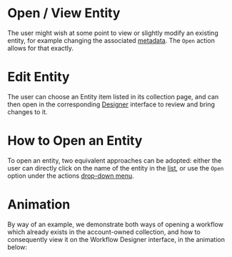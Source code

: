 # Open / View Entity

The user might wish at some point to view or slightly modify an existing entity, for example changing the associated [metadata](metadata.md). The `Open` action allows for that exactly.

# Edit Entity

The user can choose an Entity item listed in its collection page, and can then open in the corresponding [Designer](../overview.md#1-designer) interface to review and bring changes to it. 

# How to Open an Entity

To open an entity, two equivalent approaches can be adopted: either the user can directly click on the name of the entity in the [list](../overview.md#2-explorer), or use the `Open` option <i class="zmdi zmdi-eye zmdi-hc-border"></i> under the actions [drop-down menu](../overview/#actions-dropdown).

# Animation

By way of an example, we demonstrate both ways of opening a workflow which already exists in the account-owned collection, and how to consequently view it on the Workflow Designer interface, in the animation below:

<img data-gifffer="/images/open-workflow.gif" />
